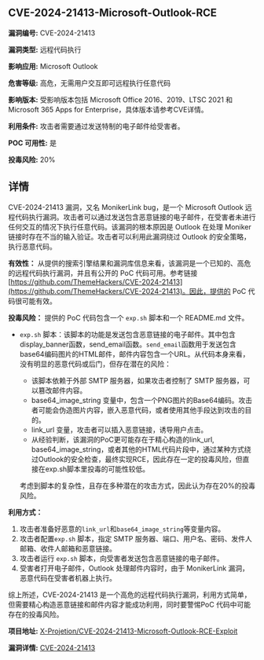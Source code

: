 ## CVE-2024-21413-Microsoft-Outlook-RCE

**漏洞编号:** CVE-2024-21413

**漏洞类型:** 远程代码执行

**影响应用:** Microsoft Outlook

**危害等级:** 高危，无需用户交互即可远程执行任意代码

**影响版本:** 受影响版本包括 Microsoft Office 2016、2019、LTSC 2021 和 Microsoft 365 Apps for Enterprise，具体版本请参考CVE详情。

**利用条件:** 攻击者需要通过发送特制的电子邮件给受害者。

**POC 可用性:** 是

**投毒风险:** 20%

## 详情

CVE-2024-21413 漏洞，又名 MonikerLink bug，是一个 Microsoft Outlook 远程代码执行漏洞。攻击者可以通过发送包含恶意链接的电子邮件，在受害者未进行任何交互的情况下执行任意代码。该漏洞的根本原因是 Outlook 在处理 Moniker 链接时存在不当的输入验证。攻击者可以利用此漏洞绕过 Outlook 的安全策略，执行恶意代码。

**有效性：**
从提供的搜索引擎结果和漏洞库信息来看，该漏洞是一个已知的、高危的远程代码执行漏洞，并且有公开的 PoC 代码可用。参考链接 [https://github.com/ThemeHackers/CVE-2024-21413](https://github.com/ThemeHackers/CVE-2024-21413)。因此，提供的 PoC 代码很可能有效。

**投毒风险：**
提供的 PoC 代码包含一个 `exp.sh` 脚本和一个 README.md 文件。
*   `exp.sh` 脚本：该脚本的功能是发送包含恶意链接的电子邮件。其中包含 display_banner函数，send_email函数。`send_email`函数用于发送包含base64编码图片的HTML邮件，邮件内容包含一个URL。从代码本身来看，没有明显的恶意代码或后门，但存在潜在的风险：
    *   该脚本依赖于外部 SMTP 服务器，如果攻击者控制了 SMTP 服务器，可以篡改邮件内容。
    *   base64_image_string 变量中，包含一个PNG图片的Base64编码。攻击者可能会伪造图片内容，嵌入恶意代码，或者使用其他手段达到攻击的目的。
    *   link_url 变量，攻击者可以插入恶意链接，诱导用户点击。
    *   从经验判断，该漏洞的PoC更可能存在于精心构造的link_url, base64_image_string，或者其他的HTML代码片段中，通过某种方式绕过Outlook的安全检查，最终实现RCE，因此存在一定的投毒风险，但直接在exp.sh脚本里投毒的可能性较低。

    考虑到脚本的复杂性，且存在多种潜在的攻击方式，因此认为存在20%的投毒风险。

**利用方式：**
1.  攻击者准备好恶意的`link_url`和`base64_image_string`等变量内容。
2.  攻击者配置`exp.sh` 脚本，指定 SMTP 服务器、端口、用户名、密码、发件人邮箱、收件人邮箱和恶意链接。
3.  攻击者运行 `exp.sh` 脚本，向受害者发送包含恶意链接的电子邮件。
4.  受害者打开电子邮件，Outlook 处理邮件内容时，由于 MonikerLink 漏洞，恶意代码在受害者机器上执行。

综上所述，CVE-2024-21413 是一个高危的远程代码执行漏洞，利用方式简单，但需要精心构造恶意链接和邮件内容才能成功利用，同时要警惕PoC 代码中可能存在的投毒风险。

**项目地址:** [X-Projetion/CVE-2024-21413-Microsoft-Outlook-RCE-Exploit](https://github.com/X-Projetion/CVE-2024-21413-Microsoft-Outlook-RCE-Exploit)

**漏洞详情:** [CVE-2024-21413](https://nvd.nist.gov/vuln/detail/CVE-2024-21413)